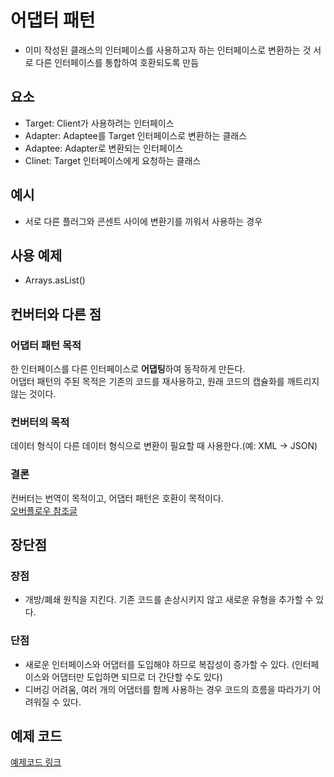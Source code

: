 # 어댑터 패턴

- 이미 작성된 클래스의 인터페이스를 사용하고자 하는 인터페이스로 변환하는 것
  서로 다른 인터페이스를 통합하여 호환되도록 만듬

## 요소

- Target: Client가 사용하려는 인터페이스
- Adapter: Adaptee를 Target 인터페이스로 변환하는 클래스
- Adaptee: Adapter로 변환되는 인터페이스
- Clinet: Target 인터페이스에게 요청하는 클래스

## 예시

- 서로 다른 플러그와 콘센트 사이에 변환기를 끼워서 사용하는 경우

## 사용 예제

- Arrays.asList()

## 컨버터와 다른 점

### 어댑터 패턴 목적

한 인터페이스를 다른 인터페이스로 **어댑팅**하여 동작하게 만든다.  
어댑터 패턴의 주된 목적은 기존의 코드를 재사용하고, 원래 코드의 캡슐화를 깨트리지 않는 것이다.

### 컨버터의 목적

데이터 형식이 다른 데이터 형식으로 변환이 필요할 때 사용한다.(예: XML -> JSON)

### 결론

컨버터는 번역이 목적이고, 어댑터 패턴은 호환이 목적이다.   
[오버플로우 참조글](https://stackoverflow.com/questions/11588557/is-an-adapter-and-converter-the-same-thing)

## 장단점

### 장점

- 개방/폐쇄 원칙을 지킨다. 기존 코드를 손상시키지 않고 새로운 유형을 추가할 수 있다.

### 단점

- 새로운 인터페이스와 어댑터를 도입해야 하므로 복잡성이 증가할 수 있다.
  (인터페이스와 어댑터만 도입하면 되므로 더 간단할 수도 있다)
- 디버깅 어려움, 여러 개의 어댑터를 함께 사용하는 경우 코드의 흐름을 따라가기 어려워질 수 있다.

## 예제 코드

[예제코드 링크](https://github.com/wonu606/TIL/tree/main/design-patterns/code/src/main/java/com/wonu606/adapterpattern)